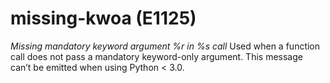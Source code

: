 # missing-kwoa (E1125)

*Missing mandatory keyword argument %r in %s call* Used when a function
call does not pass a mandatory keyword-only argument. This message can’t
be emitted when using Python &lt; 3.0.
